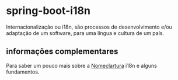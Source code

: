 # spring-boot-i18n
Internacionalização ou i18n, são processos de desenvolvimento e/ou adaptação de um software, para uma língua e cultura de um país.

## informações complementares
Para saber um pouco mais sobre a [Nomeclartura](https://pt.wikipedia.org/wiki/Internacionaliza%C3%A7%C3%A3o_(inform%C3%A1tica)#Nomenclatura) i18n e alguns fundamentos.
